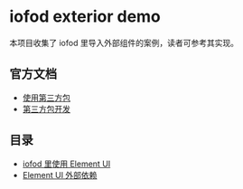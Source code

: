 # iofod exterior demo

本项目收集了 iofod 里导入外部组件的案例，读者可参考其实现。

## 官方文档

- [使用第三方包](https://doc.iofod.cn/#/zh-cn/3/09-1)
- [第三方包开发](https://doc.iofod.cn/#/zh-cn/6/04-1)

## 目录

- [iofod 里使用 Element UI](https://github.com/iofod/iofod-exterior-demo/tree/main/iofod-elementUI)
- [Element UI 外部依赖](https://github.com/iofod/iofod-exterior-demo/tree/main/iofod-elementUI-external)
